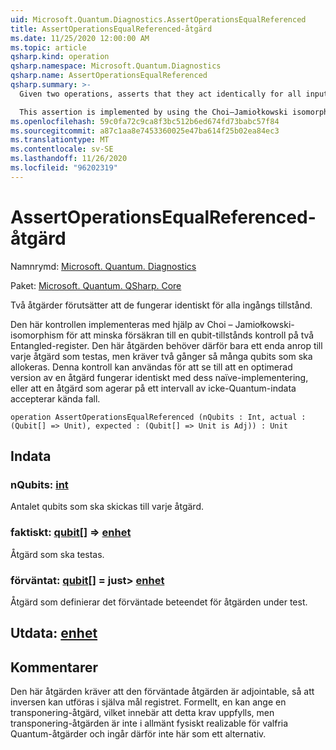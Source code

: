 ```yaml
---
uid: Microsoft.Quantum.Diagnostics.AssertOperationsEqualReferenced
title: AssertOperationsEqualReferenced-åtgärd
ms.date: 11/25/2020 12:00:00 AM
ms.topic: article
qsharp.kind: operation
qsharp.namespace: Microsoft.Quantum.Diagnostics
qsharp.name: AssertOperationsEqualReferenced
qsharp.summary: >-
  Given two operations, asserts that they act identically for all input states.

  This assertion is implemented by using the Choi–Jamiołkowski isomorphism to reduce the assertion to one of a qubit state assertion on two entangled registers. Thus, this operation needs only a single call to each operation being tested, but requires twice as many qubits to be allocated. This assertion can be used to ensure, for instance, that an optimized version of an operation acts identically to its naïve implementation, or that an operation which acts on a range of non-quantum inputs agrees with known cases.
ms.openlocfilehash: 59c0fa72c9ca8f3bc512b6ed674fd73babc57f84
ms.sourcegitcommit: a87c1aa8e7453360025e47ba614f25b02ea84ec3
ms.translationtype: MT
ms.contentlocale: sv-SE
ms.lasthandoff: 11/26/2020
ms.locfileid: "96202319"
---
```

# <a name="assertoperationsequalreferenced-operation"></a>AssertOperationsEqualReferenced-åtgärd

Namnrymd: [Microsoft. Quantum. Diagnostics](xref:Microsoft.Quantum.Diagnostics)

Paket: [Microsoft. Quantum. QSharp. Core](https://nuget.org/packages/Microsoft.Quantum.QSharp.Core)


Två åtgärder förutsätter att de fungerar identiskt för alla ingångs tillstånd.

Den här kontrollen implementeras med hjälp av Choi – Jamiołkowski-isomorphism för att minska försäkran till en qubit-tillstånds kontroll på två Entangled-register.
Den här åtgärden behöver därför bara ett enda anrop till varje åtgärd som testas, men kräver två gånger så många qubits som ska allokeras.
Denna kontroll kan användas för att se till att en optimerad version av en åtgärd fungerar identiskt med dess naïve-implementering, eller att en åtgärd som agerar på ett intervall av icke-Quantum-indata accepterar kända fall.

```qsharp
operation AssertOperationsEqualReferenced (nQubits : Int, actual : (Qubit[] => Unit), expected : (Qubit[] => Unit is Adj)) : Unit
```


## <a name="input"></a>Indata

### <a name="nqubits--int"></a>nQubits: [int](xref:microsoft.quantum.lang-ref.int)

Antalet qubits som ska skickas till varje åtgärd.


### <a name="actual--qubit--unit"></a>faktiskt: [qubit](xref:microsoft.quantum.lang-ref.qubit)[] => [enhet](xref:microsoft.quantum.lang-ref.unit) 

Åtgärd som ska testas.


### <a name="expected--qubit--unit--is-adj"></a>förväntat: [qubit](xref:microsoft.quantum.lang-ref.qubit)[] = just> [enhet](xref:microsoft.quantum.lang-ref.unit)

Åtgärd som definierar det förväntade beteendet för åtgärden under test.



## <a name="output--unit"></a>Utdata: [enhet](xref:microsoft.quantum.lang-ref.unit)



## <a name="remarks"></a>Kommentarer

Den här åtgärden kräver att den förväntade åtgärden är adjointable, så att inversen kan utföras i själva mål registret.
Formellt, en kan ange en transponering-åtgärd, vilket innebär att detta krav uppfylls, men transponering-åtgärden är inte i allmänt fysiskt realizable för valfria Quantum-åtgärder och ingår därför inte här som ett alternativ.